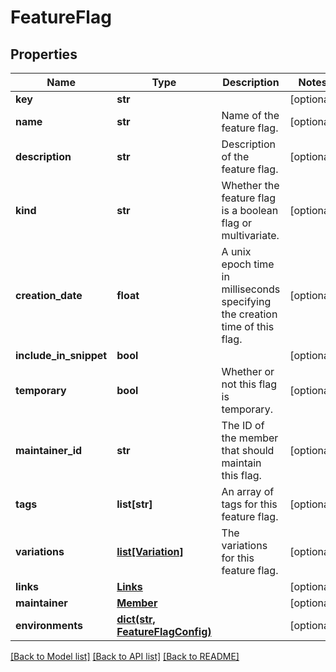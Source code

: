 # FeatureFlag

## Properties
Name | Type | Description | Notes
------------ | ------------- | ------------- | -------------
**key** | **str** |  | [optional] 
**name** | **str** | Name of the feature flag. | [optional] 
**description** | **str** | Description of the feature flag. | [optional] 
**kind** | **str** | Whether the feature flag is a boolean flag or multivariate. | [optional] 
**creation_date** | **float** | A unix epoch time in milliseconds specifying the creation time of this flag. | [optional] 
**include_in_snippet** | **bool** |  | [optional] 
**temporary** | **bool** | Whether or not this flag is temporary. | [optional] 
**maintainer_id** | **str** | The ID of the member that should maintain this flag. | [optional] 
**tags** | **list[str]** | An array of tags for this feature flag. | [optional] 
**variations** | [**list[Variation]**](Variation.md) | The variations for this feature flag. | [optional] 
**links** | [**Links**](Links.md) |  | [optional] 
**maintainer** | [**Member**](Member.md) |  | [optional] 
**environments** | [**dict(str, FeatureFlagConfig)**](FeatureFlagConfig.md) |  | [optional] 

[[Back to Model list]](../README.md#documentation-for-models) [[Back to API list]](../README.md#documentation-for-api-endpoints) [[Back to README]](../README.md)


